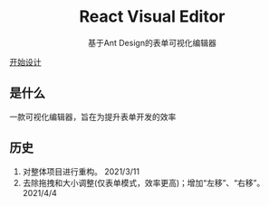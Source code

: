 <div align='center'>
    <h1>React Visual Editor</h1>
    <p>基于Ant Design的表单可视化编辑器</p>
</div>

[开始设计](https://resonances.gitee.io/react-visual-editor)

## 是什么
一款可视化编辑器，旨在为提升表单开发的效率

## 历史
1. 对整体项目进行重构。 2021/3/11
2. 去除拖拽和大小调整(仅表单模式，效率更高)；增加“左移”、“右移”。 2021/4/4
  


